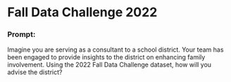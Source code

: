 # Fall Data Challenge 2022

### Prompt: 

Imagine you are serving as a consultant to a school district. Your team has been engaged to provide insights to the district on enhancing family involvement. Using the 2022 Fall Data Challenge dataset, how will you advise the district?
